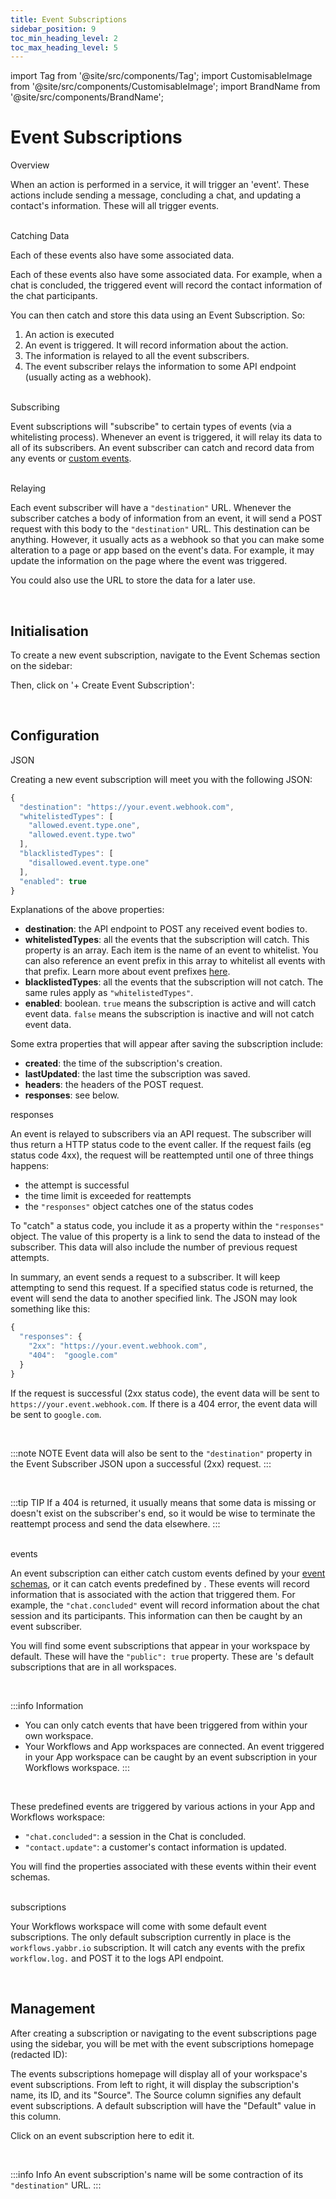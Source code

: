 ```yaml
---
title: Event Subscriptions
sidebar_position: 9
toc_min_heading_level: 2
toc_max_heading_level: 5
---
```


import Tag from '@site/src/components/Tag';
import CustomisableImage from '@site/src/components/CustomisableImage';
import BrandName from '@site/src/components/BrandName';

# Event Subscriptions

<div className="dubheader">Overview</div>

When an action is performed in a <BrandName type="name"/> service, it will trigger an 'event'. These actions include sending a message, concluding a chat, and updating a contact's information. These will all trigger events. 

<br/>

<div className="dubheader">Catching Data</div>

Each of these events also have some associated data. 

Each of these events also have some associated data. For example, when a chat is concluded, the triggered event will record the contact information of the chat participants. 

You can then catch and store this data using an Event Subscription. So:
1. An action is executed
2. An event is triggered. It will record information about the action.
3. The information is relayed to all the event subscribers.
4. The event subscriber relays the information to some API endpoint (usually acting as a webhook).

<br/>

<div className="dubheader">Subscribing</div>

Event subscriptions will "subscribe" to certain types of events (via a whitelisting process). Whenever an event is triggered, it will relay its data to all of its subscribers. An event subscriber can catch and record data from any <BrandName type="name"/> events or [custom events](./event-schemas.md). 

<br/>

<div className="dubheader">Relaying</div>

Each event subscriber will have a `"destination"` URL. Whenever the subscriber catches a body of information from an event, it will send a POST request with this body to the `"destination"` URL. This destination can be anything. However, it usually acts as a webhook so that you can make some alteration to a page or app based on the event's data. For example, it may update the information on the page where the event was triggered.

You could also use the URL to store the data for a later use.

[comment]: <> (check that these use cases are accurate.)

<br/>

## Initialisation

To create a new event subscription, navigate to the Event Schemas section on the sidebar:

<CustomisableImage src="/img/subscriber-nav.png" alt="Event Subscriptions Sidebar Nav" width="400"/>

Then, click on '+ Create Event Subscription':

<CustomisableImage src="/img/new-subscription.png" alt="New Subscription" width="600"/>


<br/>

## Configuration

<div className="dubheader">JSON</div>

Creating a new event subscription will meet you with the following JSON:

```jsx title="Event Subscription JSON"
{
  "destination": "https://your.event.webhook.com",
  "whitelistedTypes": [
    "allowed.event.type.one",
    "allowed.event.type.two"
  ],
  "blacklistedTypes": [
    "disallowed.event.type.one"
  ],
  "enabled": true
}
```



Explanations of the above properties:
- **destination**: the API endpoint to POST any received event bodies to.
- **whitelistedTypes**: all the events that the subscription will catch. This property is an array. Each item is the name of an event to whitelist. You can also reference an event prefix in this array to whitelist all events with that prefix. Learn more about event prefixes [here](./event-schemas.md#naming-an-event).
- **blacklistedTypes**: all the events that the subscription will not catch. The same rules apply as `"whitelistedTypes"`.
- **enabled**: boolean. `true` means the subscription is active and will catch event data. `false` means the subscription is inactive and will not catch event data.

Some extra properties that will appear after saving the subscription include:
- **created**: the time of the subscription's creation.
- **lastUpdated**: the last time the subscription was saved.
- **headers**: the headers of the POST request.
- **responses**: see below.

<div className = "dubheader">responses</div>

An event is relayed to subscribers via an API request. The subscriber will thus return a HTTP status code to the event caller. If the request fails (eg status code 4xx), the request will be reattempted until one of three things happens:
  - the attempt is successful
  - the time limit is exceeded for reattempts
  - the `"responses"` object catches one of the status codes

To "catch" a status code, you include it as a property within the `"responses"` object. The value of this property is a link to send the data to instead of the subscriber. This data will also include the number of previous request attempts. 

In summary, an event sends a request to a subscriber. It will keep attempting to send this request. If a specified status code is returned, the event will send the data to another specified link. The JSON may look something like this:

```jsx title="responses"
{
  "responses": {
    "2xx": "https://your.event.webhook.com",
    "404":  "google.com"
  }
}
```

If the request is successful (2xx status code), the event data will be sent to `https://your.event.webhook.com`. If there is a 404 error, the event data will be sent to `google.com`. 

<br/>

:::note NOTE
Event data will also be sent to the `"destination"` property in the Event Subscriber JSON upon a successful (2xx) request.
:::

<br/>

:::tip TIP
If a 404 is returned, it usually means that some data is missing or doesn't exist on the subscriber's end, so it would be wise to terminate the reattempt process and send the data elsewhere.
:::








<br/>

<div className="dubheader"><BrandName type="name"/> events</div>

An event subscription can either catch custom events defined by your [event schemas](./event-schemas.md), or it can catch events predefined by <BrandName type="name"/>. These <BrandName type="name"/> events will record information that is associated with the action that triggered them. For example, the `"chat.concluded"` event will record information about the chat session and its participants. This information can then be caught by an event subscriber.

You will find some event subscriptions that appear in your workspace by default. These will have the `"public": true` property. These are <BrandName type="name"/>'s default subscriptions that are in all workspaces. 

<br/>

:::info Information
- You can only catch <BrandName type="name"/> events that have been triggered from within your own workspace. 
- Your Workflows and <BrandName type="name"/> App workspaces are connected. An event triggered in your <BrandName type="name"/> App workspace can be caught by an event subscription in your Workflows workspace.
:::

<br/>

These predefined events are triggered by various actions in your <BrandName type="name"/> App and Workflows workspace:
- `"chat.concluded"`: a session in the <BrandName type="name"/> Chat is concluded.
- `"contact.update"`: a customer's contact information is updated.

You will find the properties associated with these events within their event schemas.


<br/>

<div className="dubheader"><BrandName type="name"/> subscriptions</div>

Your Workflows workspace will come with some default event subscriptions. The only default subscription currently in place is the `workflows.yabbr.io` subscription. It will catch any events with the prefix `workflow.log.` and POST it to the <BrandName type="name"/> logs API endpoint.

<br/>

## Management

After creating a subscription or navigating to the event subscriptions page using the sidebar, you will be met with the event subscriptions homepage (redacted ID):

<CustomisableImage src="/img/subs-homepage.png" alt="Event Subscriptions Homepage" width="700"/>

The events subscriptions homepage will display all of your workspace's event subscriptions. From left to right, it will display the subscription's name, its ID, and its "Source". The Source column signifies any default event subscriptions. A default subscription will have the "Default" value in this column.


Click on an event subscription here to edit it.

<br/>

:::info Info
An event subscription's name will be some contraction of its `"destination"` URL.
:::

